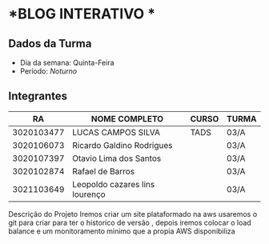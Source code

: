 # *BLOG INTERATIVO *

## Dados da Turma
* Dia da semana: Quinta-Feira
* Período: *Noturno*

## Integrantes
| RA   | NOME COMPLETO | CURSO | TURMA |
|------|---------------|-------|-------|
| 3020103477| LUCAS CAMPOS SILVA| TADS  | 03/A   |
| 3020106073| Ricardo Galdino Rodrigues|| 03/A   |
| 3020107397| Otavio Lima dos Santos || 03/A   |
| 3020102874|Rafael de Barros        || 03/A   |
| 3021103649|Leopoldo cazares lins lourenço|| 03/A |

 Descrição do Projeto
Iremos criar um site plataformado na aws usaremos o git para criar para ter o historico de versão , depois iremos colocar o load balance e um monitoramento minimo que a propia AWS disponibiliza
